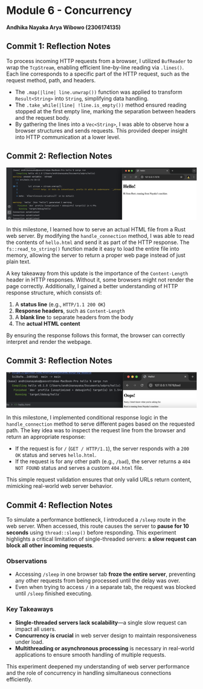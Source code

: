 # Module 6 - Concurrency
**Andhika Nayaka Arya Wibowo (2306174135)**

## Commit 1: Reflection Notes

To process incoming HTTP requests from a browser, I utilized `BufReader` to wrap the `TcpStream`, enabling efficient line-by-line reading via `.lines()`. Each line corresponds to a specific part of the HTTP request, such as the request method, path, and headers.

- The `.map(|line| line.unwrap())` function was applied to transform `Result<String>` into `String`, simplifying data handling.
- The `.take_while(|line| !line.is_empty())` method ensured reading stopped at the first empty line, marking the separation between headers and the request body.
- By gathering the lines into a `Vec<String>`, I was able to observe how a browser structures and sends requests. This provided deeper insight into HTTP communication at a lower level.  

## Commit 2: Reflection Notes

![Commit 2 screen capture](/assets/images/commit2.png)

In this milestone, I learned how to serve an actual HTML file from a Rust web server. By modifying the `handle_connection` method, I was able to read the contents of `hello.html` and send it as part of the HTTP response. The `fs::read_to_string()` function made it easy to load the entire file into memory, allowing the server to return a proper web page instead of just plain text.

A key takeaway from this update is the importance of the `Content-Length` header in HTTP responses. Without it, some browsers might not render the page correctly. Additionally, I gained a better understanding of HTTP response structure, which consists of:

1. A **status line** (e.g., `HTTP/1.1 200 OK`)
2. **Response headers**, such as `Content-Length`
3. A **blank line** to separate headers from the body
4. The **actual HTML content**

By ensuring the response follows this format, the browser can correctly interpret and render the webpage.  

## Commit 3: Reflection Notes

![Commit 3 screen capture](/assets/images/commit3.png)

In this milestone, I implemented conditional response logic in the `handle_connection` method to serve different pages based on the requested path. The key idea was to inspect the request line from the browser and return an appropriate response:

- If the request is for `/` (`GET / HTTP/1.1`), the server responds with a `200 OK` status and serves `hello.html`.
- If the request is for any other path (e.g., `/bad`), the server returns a `404 NOT FOUND` status and serves a custom `404.html` file.

This simple request validation ensures that only valid URLs return content, mimicking real-world web server behavior.

## Commit 4: Reflection Notes

To simulate a performance bottleneck, I introduced a `/sleep` route in the web server. When accessed, this route causes the server to **pause for 10 seconds** using `thread::sleep()` before responding. This experiment highlights a critical limitation of single-threaded servers: **a slow request can block all other incoming requests**.

### Observations

- Accessing `/sleep` in one browser tab **froze the entire server**, preventing any other requests from being processed until the delay was over.
- Even when trying to access `/` in a separate tab, the request was blocked until `/sleep` finished executing.

### Key Takeaways

- **Single-threaded servers lack scalability**—a single slow request can impact all users.
- **Concurrency is crucial** in web server design to maintain responsiveness under load.
- **Multithreading or asynchronous processing** is necessary in real-world applications to ensure smooth handling of multiple requests.

This experiment deepened my understanding of web server performance and the role of concurrency in handling simultaneous connections efficiently.  
